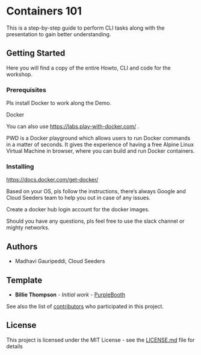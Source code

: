 # Containers 101

This is a step-by-step guide to perform CLI tasks along with the presentation to gain better understanding.

## Getting Started

Here you will find a copy of the entire Howto, CLI and code for the workshop.

### Prerequisites

Pls install Docker to work along the Demo.

Docker

You can also use https://labs.play-with-docker.com/  .

PWD is a Docker playground which allows users to run Docker commands in a matter of seconds. It gives the experience of having a free Alpine Linux Virtual Machine in browser, where you can build and run Docker containers.

### Installing

https://docs.docker.com/get-docker/

Based on your OS, pls follow the instructions, there’s always Google and Cloud Seeders team to help you out in case of any issues.

Create a docker hub login account for the docker images.

Should you have any questions, pls feel free to use the slack channel or mighty networks.

## Authors
* Madhavi Gauripeddi, Cloud Seeders

## Template
* **Billie Thompson** - *Initial work* - [PurpleBooth](https://github.com/PurpleBooth)

See also the list of [contributors](https://github.com/your/project/contributors) who participated in this project.

## License

This project is licensed under the MIT License - see the [LICENSE.md](LICENSE.md) file for details
